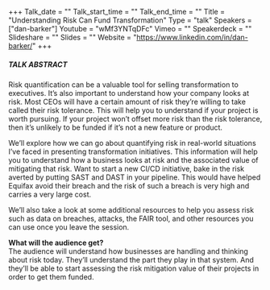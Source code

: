 +++
Talk_date = ""
Talk_start_time = ""
Talk_end_time = ""
Title = "Understanding Risk Can Fund Transformation"
Type = "talk"
Speakers = ["dan-barker"]
Youtube = "wMf3YNTqDFc"
Vimeo = ""
Speakerdeck = ""
Slideshare = ""
Slides = ""
Website = "https://www.linkedin.com/in/dan-barker/"
+++

##### TALK ABSTRACT

Risk quantification can be a valuable tool for selling transformation to executives. It’s also important to understand how your company looks at risk. Most CEOs will have a certain amount of risk they’re willing to take called their risk tolerance. This will help you to understand if your project is worth pursuing. If your project won’t offset more risk than the risk tolerance, then it’s unlikely to be funded if it’s not a new feature or product.

We’ll explore how we can go about quantifying risk in real-world situations I’ve faced in presenting transformation initiatives. This information will help you to understand how a business looks at risk and the associated value of mitigating that risk. Want to start a new CI/CD initiative, bake in the risk averted by putting SAST and DAST in your pipeline. This would have helped Equifax avoid their breach and the risk of such a breach is very high and carries a very large cost.

We’ll also take a look at some additional resources to help you assess risk such as data on breaches, attacks, the FAIR tool, and other resources you can use once you leave the session.

<strong>What will the audience get?</strong><br>
The audience will understand how businesses are handling and thinking about risk today. They’ll understand the part they play in that system. And they’ll be able to start assessing the risk mitigation value of their projects in order to get them funded.